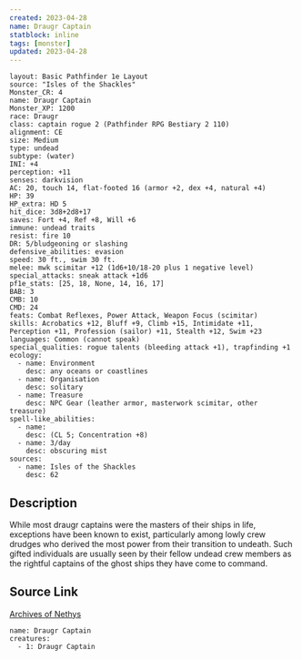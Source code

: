 ```yaml
---
created: 2023-04-28
name: Draugr Captain
statblock: inline
tags: [monster]
updated: 2023-04-28
---
```

```statblock
layout: Basic Pathfinder 1e Layout
source: "Isles of the Shackles"
Monster_CR: 4
name: Draugr Captain
Monster_XP: 1200
race: Draugr
class: captain rogue 2 (Pathfinder RPG Bestiary 2 110)
alignment: CE
size: Medium
type: undead
subtype: (water)
INI: +4
perception: +11
senses: darkvision
AC: 20, touch 14, flat-footed 16 (armor +2, dex +4, natural +4)
HP: 39
HP_extra: HD 5
hit_dice: 3d8+2d8+17
saves: Fort +4, Ref +8, Will +6
immune: undead traits
resist: fire 10
DR: 5/bludgeoning or slashing
defensive_abilities: evasion
speed: 30 ft., swim 30 ft.
melee: mwk scimitar +12 (1d6+10/18-20 plus 1 negative level)
special_attacks: sneak attack +1d6
pf1e_stats: [25, 18, None, 14, 16, 17]
BAB: 3
CMB: 10
CMD: 24
feats: Combat Reflexes, Power Attack, Weapon Focus (scimitar)
skills: Acrobatics +12, Bluff +9, Climb +15, Intimidate +11, Perception +11, Profession (sailor) +11, Stealth +12, Swim +23
languages: Common (cannot speak)
special_qualities: rogue talents (bleeding attack +1), trapfinding +1
ecology:
  - name: Environment
    desc: any oceans or coastlines
  - name: Organisation
    desc: solitary
  - name: Treasure
    desc: NPC Gear (leather armor, masterwork scimitar, other treasure)
spell-like_abilities:
  - name:
    desc: (CL 5; Concentration +8)
  - name: 3/day
    desc: obscuring mist
sources:
  - name: Isles of the Shackles
    desc: 62
```
## Description
While most draugr captains were the masters of their ships in life, exceptions have been known to exist, particularly among lowly crew drudges who derived the most power from their transition to undeath. Such gifted individuals are usually seen by their fellow undead crew members as the rightful captains of the ghost ships they have come to command.
## Source Link
[Archives of Nethys](https://aonprd.com/MonsterDisplay.aspx?ItemName=Draugr%20Captain)
```encounter-table
name: Draugr Captain
creatures:
  - 1: Draugr Captain
```
